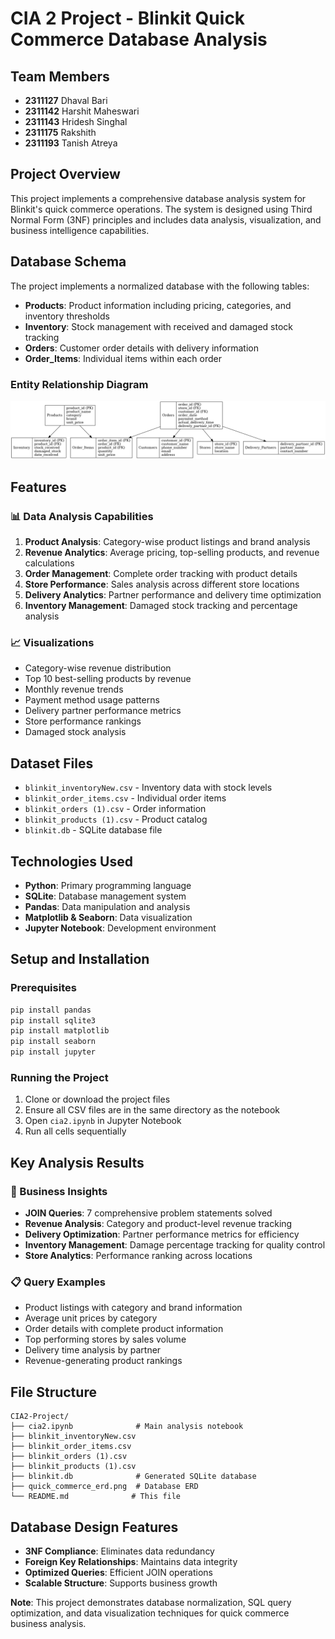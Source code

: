 # CIA 2 Project - Blinkit Quick Commerce Database Analysis

## Team Members
- **2311127** Dhaval Bari
- **2311142** Harshit Maheswari  
- **2311143** Hridesh Singhal
- **2311175** Rakshith
- **2311193** Tanish Atreya

## Project Overview
This project implements a comprehensive database analysis system for Blinkit's quick commerce operations. The system is designed using Third Normal Form (3NF) principles and includes data analysis, visualization, and business intelligence capabilities.

## Database Schema
The project implements a normalized database with the following tables:
- **Products**: Product information including pricing, categories, and inventory thresholds
- **Inventory**: Stock management with received and damaged stock tracking
- **Orders**: Customer order details with delivery information
- **Order_Items**: Individual items within each order

### Entity Relationship Diagram
![ERD](quick_commerce_erd.png)

## Features

### 📊 Data Analysis Capabilities
1. **Product Analysis**: Category-wise product listings and brand analysis
2. **Revenue Analytics**: Average pricing, top-selling products, and revenue calculations
3. **Order Management**: Complete order tracking with product details
4. **Store Performance**: Sales analysis across different store locations
5. **Delivery Analytics**: Partner performance and delivery time optimization
6. **Inventory Management**: Damaged stock tracking and percentage analysis

### 📈 Visualizations
- Category-wise revenue distribution
- Top 10 best-selling products by revenue
- Monthly revenue trends
- Payment method usage patterns
- Delivery partner performance metrics
- Store performance rankings
- Damaged stock analysis

## Dataset Files
- `blinkit_inventoryNew.csv` - Inventory data with stock levels
- `blinkit_order_items.csv` - Individual order items
- `blinkit_orders (1).csv` - Order information
- `blinkit_products (1).csv` - Product catalog
- `blinkit.db` - SQLite database file

## Technologies Used
- **Python**: Primary programming language
- **SQLite**: Database management system
- **Pandas**: Data manipulation and analysis
- **Matplotlib & Seaborn**: Data visualization
- **Jupyter Notebook**: Development environment

## Setup and Installation

### Prerequisites
```bash
pip install pandas
pip install sqlite3
pip install matplotlib
pip install seaborn
pip install jupyter
```

### Running the Project
1. Clone or download the project files
2. Ensure all CSV files are in the same directory as the notebook
3. Open `cia2.ipynb` in Jupyter Notebook
4. Run all cells sequentially

## Key Analysis Results

### 🎯 Business Insights
- **JOIN Queries**: 7 comprehensive problem statements solved
- **Revenue Analysis**: Category and product-level revenue tracking
- **Delivery Optimization**: Partner performance metrics for efficiency
- **Inventory Management**: Damage percentage tracking for quality control
- **Store Analytics**: Performance ranking across locations

### 📋 Query Examples
- Product listings with category and brand information
- Average unit prices by category
- Order details with complete product information
- Top performing stores by sales volume
- Delivery time analysis by partner
- Revenue-generating product rankings

## File Structure
```
CIA2-Project/
├── cia2.ipynb              # Main analysis notebook
├── blinkit_inventoryNew.csv
├── blinkit_order_items.csv
├── blinkit_orders (1).csv
├── blinkit_products (1).csv
├── blinkit.db              # Generated SQLite database
├── quick_commerce_erd.png  # Database ERD
└── README.md              # This file
```

## Database Design Features
- **3NF Compliance**: Eliminates data redundancy
- **Foreign Key Relationships**: Maintains data integrity
- **Optimized Queries**: Efficient JOIN operations
- **Scalable Structure**: Supports business growth



**Note**: This project demonstrates database normalization, SQL query optimization, and data visualization techniques for quick commerce business analysis.
